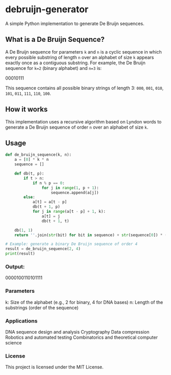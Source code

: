 # debruijn-generator


A simple Python implementation to generate De Bruijn sequences.
## What is a De Bruijn Sequence?
A De Bruijn sequence for parameters `k` and `n` is a cyclic sequence in which every possible substring of length `n` over an alphabet of size `k` appears exactly once as a contiguous substring.
For example, the De Bruijn sequence for `k=2` (binary alphabet) and `n=3` is:

00010111

This sequence contains all possible binary strings of length 3: `000`, `001`, `010`, `101`, `011`, `111`, `110`, `100`.

## How it works

This implementation uses a recursive algorithm based on Lyndon words to generate a De Bruijn sequence of order `n` over an alphabet of size `k`.

## Usage

```python
def de_bruijn_sequence(k, n):
    a = [0] * k * n
    sequence = []

    def db(t, p):
        if t > n:
            if n % p == 0:
                for j in range(1, p + 1):
                    sequence.append(a[j])
        else:
            a[t] = a[t - p]
            db(t + 1, p)
            for j in range(a[t - p] + 1, k):
                a[t] = j
                db(t + 1, t)

    db(1, 1)
    return ''.join(str(bit) for bit in sequence) + str(sequence[0]) * (n - 1)

# Example: generate a binary De Bruijn sequence of order 4
result = de_bruijn_sequence(2, 4)
print(result)
```

### Output:

0000100110101111

### Parameters
k: Size of the alphabet (e.g., 2 for binary, 4 for DNA bases)
n: Length of the substrings (order of the sequence)

### Applications
DNA sequence design and analysis
Cryptography
Data compression
Robotics and automated testing
Combinatorics and theoretical computer science

### License
This project is licensed under the MIT License.





